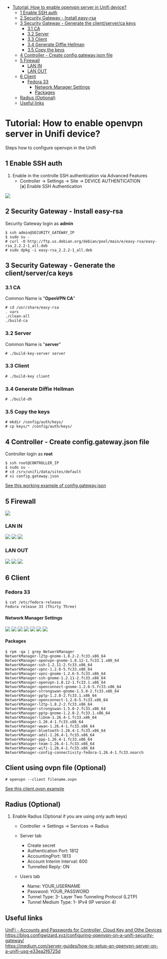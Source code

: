- [Tutorial: How to enable openvpn server in Unifi device?](#tutorial--how-to-enable-openvpn-server-in-unifi-device-)
  * [1 Enable SSH auth](#1-enable-ssh-auth)
  * [2 Security Gateway - Install easy-rsa](#2-security-gateway---install-easy-rsa)
  * [3 Security Gateway - Generate the client/server/ca keys](#3-security-gateway---generate-the-client-server-ca-keys)
    + [3.1 CA](#31-ca)
    + [3.2 Server](#32-server)
    + [3.3 Client](#33-client)
    + [3.4 Generate Diffie Hellman](#34-generate-diffie-hellman)
    + [3.5 Copy the keys](#35-copy-the-keys)
  * [4 Controller - Create config.gateway.json file](#4-controller---create-configgatewayjson-file)
  * [5 Firewall](#5-firewall)
    + [LAN IN](#lan-in)
    + [LAN OUT](#lan-out)
  * [6 Client](#6-client)
    + [Fedora 33](#fedora-33)
      - [Network Manager Settings](#network-manager-settings)
      - [Packages](#packages)
  * [Radius (Optional)](#radius--optional-)
  * [Useful links](#useful-links)

# Tutorial: How to enable openvpn server in Unifi device?
Steps how to configure openvpn in the Unifi

## 1 Enable SSH auth
1) Enable in the controlle SSH authentication via Advanced Features
    - Controller -> Settings -> Site -> DEVICE AUTHENTICATION  
      [**x**] Enable SSH Authentication

![](/png/controller/controller-enable-ssh-auth.png)

## 2 Security Gateway - Install easy-rsa

Security Gateway login as **admin**

```
$ ssh admin@SECURITY_GATEWAY_IP
$ sudo su -
# curl -O http://ftp.us.debian.org/debian/pool/main/e/easy-rsa/easy-rsa_2.2.2-1_all.deb
# sudo dpkg -i easy-rsa_2.2.2-1_all.deb
```

## 3 Security Gateway - Generate the client/server/ca keys
### 3.1 CA
Common Name is "**OpenVPN CA**"
```
# cd /usr/share/easy-rsa
. vars
./clean-all
./build-ca
```

### 3.2 Server
Common Name is "**server**"
```
# ./build-key-server server
```

### 3.3 Client
```
# ./build-key client
```
### 3.4 Generate Diffie Hellman
```
# ./build-dh
```

### 3.5 Copy the keys
```
# mkdir /config/auth/keys/
# cp keys/* /config/auth/keys/
```

## 4 Controller - Create config.gateway.json file

Controller login as **root**

```
$ ssh root@CONTROLLER_IP
$ sudo su -
# cd /srv/unifi/data/sites/default  
# vi config.gateway.json
```
[See this working example of config.gateway.json](https://github.com/dougsland/unifi-openvpn/blob/main/CONTROLLER/srv/unifi/data/sites/default/config.gateway.json)

## 5 Firewall
![](png/controller/firewall/unifi-firewall.png)

### LAN IN
![](png/controller/firewall/LAN_IN/unifi-firewall01.png)
![](png/controller/firewall/LAN_IN/unifi-firewall02.png)
![](png/controller/firewall/LAN_IN/unifi-firewall03.png)

### LAN OUT
![](png/controller/firewall/LAN_OUT/unifi-lanout00.png)
![](png/controller/firewall/LAN_OUT/unifi-lanout01.png)
![](png/controller/firewall/LAN_OUT/unifi-lanout02.png)

## 6 Client
### Fedora 33

```
$ cat /etc/fedora-release 
Fedora release 33 (Thirty Three)
```
#### Network Manager Settings

![](/png/NetworkManager/unifi_add_vpn_00.png)
![](/png/NetworkManager/unifi_add_vpn_01.png)
![](/png/NetworkManager/unifi_add_vpn_02.png)
![](/png/NetworkManager/unifi_add_vpn_03.png)
![](/png/NetworkManager/unifi_add_vpn_04.png)
![](/png/NetworkManager/unifi_add_vpn_05.png)
![](/png/NetworkManager/unifi_add_vpn_06.png)

#### Packages
```
$ rpm -qa | grep NetworkManager
NetworkManager-l2tp-gnome-1.8.2-2.fc33.x86_64
NetworkManager-openvpn-gnome-1.8.12-1.fc33.1.x86_64
NetworkManager-ssh-1.2.11-2.fc33.x86_64
NetworkManager-vpnc-1.2.6-5.fc33.x86_64
NetworkManager-vpnc-gnome-1.2.6-5.fc33.x86_64
NetworkManager-ssh-gnome-1.2.11-2.fc33.x86_64
NetworkManager-openvpn-1.8.12-1.fc33.1.x86_64
NetworkManager-openconnect-gnome-1.2.6-5.fc33.x86_64
NetworkManager-strongswan-gnome-1.5.0-2.fc33.x86_64
NetworkManager-pptp-1.2.8-2.fc33.1.x86_64
NetworkManager-openconnect-1.2.6-5.fc33.x86_64
NetworkManager-l2tp-1.8.2-2.fc33.x86_64
NetworkManager-strongswan-1.5.0-2.fc33.x86_64
NetworkManager-pptp-gnome-1.2.8-2.fc33.1.x86_64
NetworkManager-libnm-1.26.4-1.fc33.x86_64
NetworkManager-1.26.4-1.fc33.x86_64
NetworkManager-wwan-1.26.4-1.fc33.x86_64
NetworkManager-bluetooth-1.26.4-1.fc33.x86_64
NetworkManager-adsl-1.26.4-1.fc33.x86_64
NetworkManager-ppp-1.26.4-1.fc33.x86_64
NetworkManager-team-1.26.4-1.fc33.x86_64
NetworkManager-wifi-1.26.4-1.fc33.x86_64
NetworkManager-config-connectivity-fedora-1.26.4-1.fc33.noarch
```

## Client using ovpn file (Optional)
```
# openvpn --client filename.ovpn
```
[See this client.ovpn example](https://raw.githubusercontent.com/dougsland/unifi-openvpn/main/client/ovpn/client.ovpn)

## Radius (Optional)

1) Enable Radius (Optional if you are using only auth keys)

   - Controller -> Settings -> Services -> Radius 

   - Server tab
     - Create secret
     - Authentication Port: 1812
     - AccountingPort: 1813
     - Account Interim Interval: 600
     - Tunnelled Reply: ON

   - Users tab
     - Name: YOUR_USERNAME
     - Password: YOUR_PASSWORD
     - Tunnel Type: 3- Layer Two Tunneling Protocol (L2TP)
     - Tunnel Medium Type: 1- IPv4 (IP version 4)

## Useful links
[UniFi - Accounts and Passwords for Controller, Cloud Key and Othe Devices](https://help.ui.com/hc/en-us/articles/204909374-UniFi-Accounts-and-Passwords-for-Controller-Cloud-Key-and-Other-Devices)  
https://blog.configwizard.xyz/configuring-openvpn-on-a-unifi-security-gateway/  
https://medium.com/server-guides/how-to-setup-an-openvpn-server-on-a-unifi-usg-e33ea2f6725d

